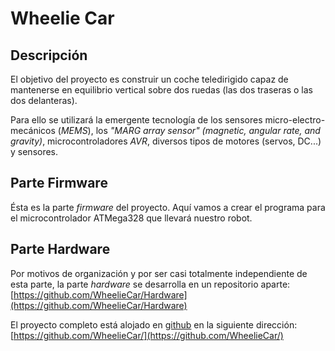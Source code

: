 Wheelie Car
===========

Descripción
-----------
El objetivo del proyecto es construir un coche teledirigido capaz de mantenerse
en equilibrio vertical sobre dos ruedas (las dos traseras o las dos
delanteras).

Para ello se utilizará la emergente tecnología de los sensores
micro-electro-mecánicos \(_MEMS_\), los _"MARG array sensor" (magnetic, angular
rate, and gravity)_, microcontroladores _AVR_, diversos tipos de motores
(servos, DC...) y sensores.

Parte Firmware
--------------
Ésta es la parte *firmware* del proyecto. Aquí vamos a crear el programa para
el microcontrolador ATMega328 que llevará nuestro robot.

Parte Hardware
--------------
Por motivos de organización y por ser casi totalmente independiente de esta
parte, la parte *hardware* se desarrolla en un repositorio aparte:
[https://github.com/WheelieCar/Hardware](https://github.com/WheelieCar/Hardware)

El proyecto completo está alojado en [github](https://github.com/ "Pagina
principal de github") en la siguiente dirección:
[https://github.com/WheelieCar/](https://github.com/WheelieCar/)
